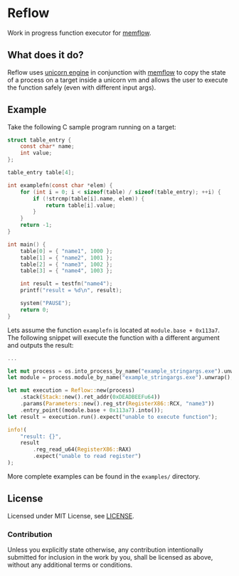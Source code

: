 # Reflow

Work in progress function executor for [memflow](https://github.com/memflow/memflow).

## What does it do?

Reflow uses [unicorn engine](https://github.com/unicorn-engine/unicorn) in conjunction with [memflow](https://github.com/memflow/memflow) to copy the state of a process on a target inside a unicorn vm and allows the user to execute the function safely (even with different input args).

## Example

Take the following C sample program running on a target:
```c
struct table_entry {
    const char* name;
    int value;
};

table_entry table[4];

int examplefn(const char *elem) {
    for (int i = 0; i < sizeof(table) / sizeof(table_entry); ++i) {
        if (!strcmp(table[i].name, elem)) {
            return table[i].value;
        }
    }
    return -1;
}

int main() {
    table[0] = { "name1", 1000 };
    table[1] = { "name2", 1001 };
    table[2] = { "name3", 1002 };
    table[3] = { "name4", 1003 };

    int result = testfn("name4");
    printf("result = %d\n", result);

    system("PAUSE");
    return 0;
}
```

Lets assume the function `examplefn` is located at `module.base + 0x113a7`. The following snippet will execute the function with a different argument and outputs the result:

```rust
...

let mut process = os.into_process_by_name("example_stringargs.exe").unwrap();
let module = process.module_by_name("example_stringargs.exe").unwrap();

let mut execution = Reflow::new(process)
    .stack(Stack::new().ret_addr(0xDEADBEEFu64))
    .params(Parameters::new().reg_str(RegisterX86::RCX, "name3"))
    .entry_point((module.base + 0x113a7).into());
let result = execution.run().expect("unable to execute function");

info!(
    "result: {}",
    result
        .reg_read_u64(RegisterX86::RAX)
        .expect("unable to read register")
);
```

More complete examples can be found in the `examples/` directory.

## License

Licensed under MIT License, see [LICENSE](LICENSE).

### Contribution

Unless you explicitly state otherwise, any contribution intentionally submitted for inclusion in the work by you, shall be licensed as above, without any additional terms or conditions.

